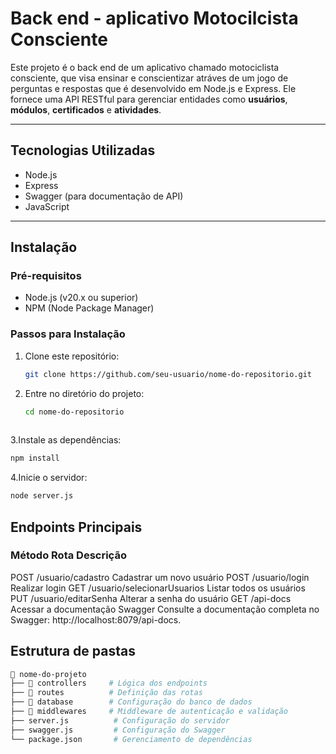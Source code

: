 # Back end - aplicativo Motocilcista Consciente

Este projeto é o back end de um aplicativo chamado motociclista consciente, que visa ensinar e conscientizar atráves de um jogo de perguntas e respostas que é desenvolvido em Node.js e Express. Ele fornece uma API RESTful para gerenciar entidades como **usuários**, **módulos**, **certificados** e **atividades**.

---

## Tecnologias Utilizadas

- Node.js
- Express
- Swagger (para documentação de API)
- JavaScript

---

## Instalação

### Pré-requisitos
- Node.js (v20.x ou superior)
- NPM (Node Package Manager)

### Passos para Instalação
1. Clone este repositório:
   ```bash
   git clone https://github.com/seu-usuario/nome-do-repositorio.git
   
2. Entre no diretório do projeto:
   ```bash
   cd nome-do-repositorio
    
3.Instale as dependências:
   ```bash
  npm install
```
4.Inicie o servidor:
   ```bash
   node server.js
```
## **Endpoints Principais**
### Método	Rota	Descrição
POST	/usuario/cadastro	Cadastrar um novo usuário
POST	/usuario/login	Realizar login
GET	/usuario/selecionarUsuarios	Listar todos os usuários
PUT	/usuario/editarSenha	Alterar a senha do usuário
GET	/api-docs	Acessar a documentação Swagger
Consulte a documentação completa no Swagger: http://localhost:8079/api-docs.

## **Estrutura de pastas**
```bash
📂 nome-do-projeto
├── 📂 controllers     # Lógica dos endpoints
├── 📂 routes          # Definição das rotas
├── 📂 database        # Configuração do banco de dados
├── 📂 middlewares     # Middleware de autenticação e validação
├── server.js          # Configuração do servidor
├── swagger.js         # Configuração do Swagger
└── package.json       # Gerenciamento de dependências






